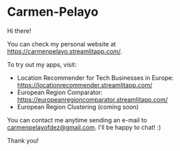 # Carmen-Pelayo
Hi there!

You can check my personal website at https://carmenpelayo.streamlitapp.com/. 

To try out my apps, visit:
- Location Recommender for Tech Businesses in Europe: https://locationrecommender.streamlitapp.com/
- European Region Comparator: https://europeanregioncomparator.streamlitapp.com/
- European Region Clustering (coming soon)

You can contact me anytime sending an e-mail to carmenpelayofdez@gmail.com. I'll be happy to chat! :)

Thank you!
